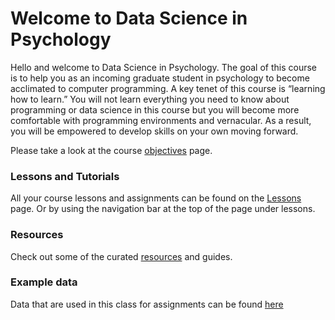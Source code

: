 # Welcome to Data Science in Psychology

Hello and welcome to Data Science in Psychology. The goal of this course is to help you as an incoming graduate student in psychology to become acclimated to computer programming. A key tenet of this course is “learning how to learn.” You will not learn everything you need to know about programming or data science in this course but you will become more comfortable with programming environments and vernacular. As a result, you will be empowered to develop skills on your own moving forward.

Please take a look at the course [objectives](course_objectives.md) page.



### Lessons and Tutorials

All your course lessons and assignments can be found on the [Lessons](toc.md) page. Or by using the navigation bar at the top of the page under lessons.


### Resources
Check out some of the curated [resources](resources.md) and guides.

### Example data 

Data that are used in this class for assignments can be found [here](data.md)

